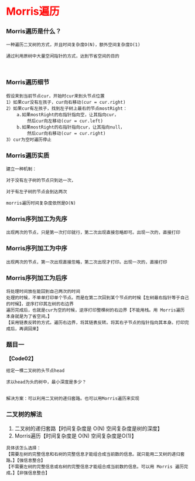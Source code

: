 # <font color="red">**Morris遍历**</font>

### Morris遍历是什么？
```text
一种遍历二叉树的方式，并且时间复杂度O(N)，额外空间复杂度O(1)

通过利用原树中大量空闲指针的方式，达到节省空间的目的

    
```

### Morris遍历细节
```text
假设来到当前节点cur，开始时cur来到头节点位置
1）如果cur没有左孩子，cur向右移动(cur = cur.right)
2）如果cur有左孩子，找到左子树上最右的节点mostRight：
	a.如果mostRight的右指针指向空，让其指向cur，
	    然后cur向左移动(cur = cur.left)
	b.如果mostRight的右指针指向cur，让其指向null，
	    然后cur向右移动(cur = cur.right)
3）cur为空时遍历停止

```


### Morris遍历实质
```text
建立一种机制：

对于没有左子树的节点只到达一次，

对于有左子树的节点会到达两次

morris遍历时间复杂度依然是O(N)

```

### Morris序列加工为先序
```text
出现两次的节点，只是第一次打印就行，第二次出现直接忽略即可。出现一次的，直接打印
```

### Morris序列加工为中序
```text
出现两次的节点，第一次出现直接忽略，第二次出现才打印。出现一次的，直接打印
```


### Morris序列加工为后序
```text
将处理时间放在能回到自己两次的时间
处理的时候，不单单打印单个节点。而是在第二次回到某个节点的时候【左树最右指针等于自己的时候】，逆序打印其左树的右边界
遍历完成后，也就是cur为空的时候，逆序打印整棵树的右边界【不能用栈。用 Morris遍历 本身就是为了省空间。】
【采用链表反转的方式。遍历右边界，将其链表反转。将其右子节点的指针指向其本身。打印完成后，再调回来】
```


### 题目一
**【Code02】**
```text
给定一棵二叉树的头节点head

求以head为头的树中，最小深度是多少？


解决方案：可以利用二叉树的递归套路。也可以用Morris遍历来实现
```


### 二叉树的解法
1. 二叉树的递归套路【时间复杂度是 O(N) 空间复杂度是树的深度】
2. Morris遍历【时间复杂度是 O(N) 空间复杂度是O(1)】

```text
具体该怎么选择：
【需要左树的完整信息和右树的完整信息才能组合成当前数的信息。就只能用二叉树的递归套路。】【强信息整合】
【不需要左树的完整信息或右树的完整信息才能组合成当前数的信息。可以用 Morris 遍历完成。】【非强信息整合】
```
